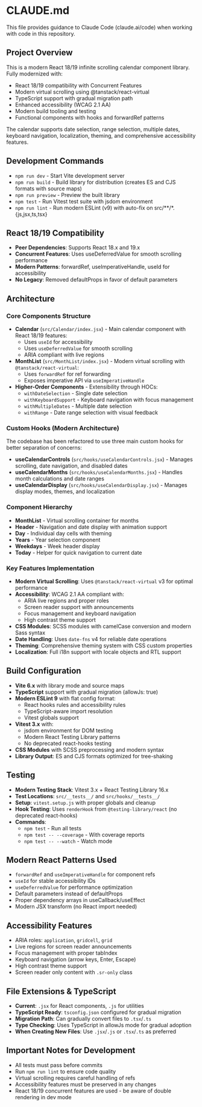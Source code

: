 # CLAUDE.md

This file provides guidance to Claude Code (claude.ai/code) when working with code in this repository.

## Project Overview

This is a modern React 18/19 infinite scrolling calendar component library. Fully modernized with:
- React 18/19 compatibility with Concurrent Features
- Modern virtual scrolling using @tanstack/react-virtual  
- TypeScript support with gradual migration path
- Enhanced accessibility (WCAG 2.1 AA)
- Modern build tooling and testing
- Functional components with hooks and forwardRef patterns

The calendar supports date selection, range selection, multiple dates, keyboard navigation, localization, theming, and comprehensive accessibility features.

## Development Commands

- `npm run dev` - Start Vite development server
- `npm run build` - Build library for distribution (creates ES and CJS formats with source maps)
- `npm run preview` - Preview the built library
- `npm test` - Run Vitest test suite with jsdom environment
- `npm run lint` - Run modern ESLint (v9) with auto-fix on src/**/*.{js,jsx,ts,tsx}

## React 18/19 Compatibility

- **Peer Dependencies**: Supports React 18.x and 19.x
- **Concurrent Features**: Uses useDeferredValue for smooth scrolling performance
- **Modern Patterns**: forwardRef, useImperativeHandle, useId for accessibility
- **No Legacy**: Removed defaultProps in favor of default parameters

## Architecture

### Core Components Structure
- **Calendar** (`src/Calendar/index.jsx`) - Main calendar component with React 18/19 features:
  - Uses `useId` for accessibility
  - Uses `useDeferredValue` for smooth scrolling
  - ARIA compliant with live regions
- **MonthList** (`src/MonthList/index.jsx`) - Modern virtual scrolling with `@tanstack/react-virtual`:
  - Uses `forwardRef` for ref forwarding
  - Exposes imperative API via `useImperativeHandle`
- **Higher-Order Components** - Extensibility through HOCs:
  - `withDateSelection` - Single date selection
  - `withKeyboardSupport` - Keyboard navigation with focus management
  - `withMultipleDates` - Multiple date selection
  - `withRange` - Date range selection with visual feedback

### Custom Hooks (Modern Architecture)
The codebase has been refactored to use three main custom hooks for better separation of concerns:

- **useCalendarControls** (`src/hooks/useCalendarControls.jsx`) - Manages scrolling, date navigation, and disabled dates
- **useCalendarMonths** (`src/hooks/useCalendarMonths.jsx`) - Handles month calculations and date ranges
- **useCalendarDisplay** (`src/hooks/useCalendarDisplay.jsx`) - Manages display modes, themes, and localization

### Component Hierarchy
- **MonthList** - Virtual scrolling container for months
- **Header** - Navigation and date display with animation support
- **Day** - Individual day cells with theming
- **Years** - Year selection component
- **Weekdays** - Week header display
- **Today** - Helper for quick navigation to current date

### Key Features Implementation
- **Modern Virtual Scrolling**: Uses `@tanstack/react-virtual` v3 for optimal performance
- **Accessibility**: WCAG 2.1 AA compliant with:
  - ARIA live regions and proper roles
  - Screen reader support with announcements
  - Focus management and keyboard navigation
  - High contrast theme support
- **CSS Modules**: SCSS modules with camelCase conversion and modern Sass syntax
- **Date Handling**: Uses `date-fns` v4 for reliable date operations
- **Theming**: Comprehensive theming system with CSS custom properties
- **Localization**: Full i18n support with locale objects and RTL support

## Build Configuration

- **Vite 6.x** with library mode and source maps
- **TypeScript** support with gradual migration (allowJs: true)
- **Modern ESLint 9** with flat config format:
  - React hooks rules and accessibility rules
  - TypeScript-aware import resolution
  - Vitest globals support
- **Vitest 3.x** with:
  - jsdom environment for DOM testing
  - Modern React Testing Library patterns
  - No deprecated react-hooks testing
- **CSS Modules** with SCSS preprocessing and modern syntax
- **Library Output**: ES and CJS formats optimized for tree-shaking

## Testing

- **Modern Testing Stack**: Vitest 3.x + React Testing Library 16.x
- **Test Locations**: `src/__tests__/` and `src/hooks/__tests__/`
- **Setup**: `vitest.setup.js` with proper globals and cleanup
- **Hook Testing**: Uses `renderHook` from `@testing-library/react` (no deprecated react-hooks)
- **Commands**:
  - `npm test` - Run all tests
  - `npm test -- --coverage` - With coverage reports
  - `npm test -- --watch` - Watch mode

## Modern React Patterns Used

- `forwardRef` and `useImperativeHandle` for component refs
- `useId` for stable accessibility IDs
- `useDeferredValue` for performance optimization
- Default parameters instead of defaultProps
- Proper dependency arrays in useCallback/useEffect
- Modern JSX transform (no React import needed)

## Accessibility Features

- ARIA roles: `application`, `gridcell`, `grid`
- Live regions for screen reader announcements
- Focus management with proper tabIndex
- Keyboard navigation (arrow keys, Enter, Escape)
- High contrast theme support
- Screen reader only content with `.sr-only` class

## File Extensions & TypeScript

- **Current**: `.jsx` for React components, `.js` for utilities
- **TypeScript Ready**: `tsconfig.json` configured for gradual migration
- **Migration Path**: Can gradually convert files to `.tsx`/`.ts`
- **Type Checking**: Uses TypeScript in allowJs mode for gradual adoption
- **When Creating New Files**: Use `.jsx`/`.js` or `.tsx`/`.ts` as preferred

## Important Notes for Development

- All tests must pass before commits
- Run `npm run lint` to ensure code quality
- Virtual scrolling requires careful handling of refs
- Accessibility features must be preserved in any changes
- React 18/19 concurrent features are used - be aware of double rendering in dev mode